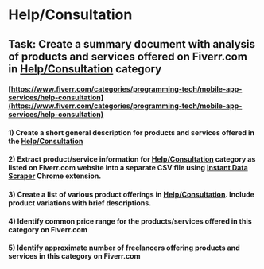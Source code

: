 # Help/Consultation
## Task: Create a summary document with analysis of products and services offered on Fiverr.com in [Help/Consultation](https://www.fiverr.com/categories/programming-tech/mobile-app-services/help-consultation) category
#### [https://www.fiverr.com/categories/programming-tech/mobile-app-services/help-consultation](https://www.fiverr.com/categories/programming-tech/mobile-app-services/help-consultation)
#### 1) Create a short general description for products and services offered in the [Help/Consultation](https://www.fiverr.com/categories/programming-tech/mobile-app-services/help-consultation)
#### 2) Extract product/service information for [Help/Consultation](https://www.fiverr.com/categories/programming-tech/mobile-app-services/help-consultation) category as listed on Fiverr.com website into a separate CSV file using [Instant Data Scraper](https://chrome.google.com/webstore/detail/instant-data-scraper/ofaokhiedipichpaobibbnahnkdoiiah) Chrome extension.
#### 3) Create a list of various product offerings in [Help/Consultation](https://www.fiverr.com/categories/programming-tech/mobile-app-services/help-consultation). Include product variations with brief descriptions.
#### 4) Identify common price range for the products/services offered in this category on Fiverr.com
#### 5) Identify approximate number of freelancers offering products and services in this category on Fiverr.com
